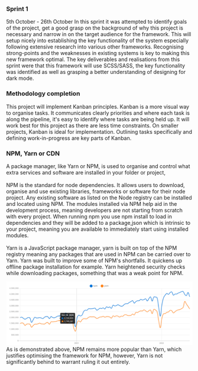 ### Sprint 1 
5th October - 26th October
In this sprint it was attempted to identify goals of the project, get a good grasp on the background of why this project is necessary and narrow in on the target audience for the framework.  This will setup nicely into establishing the key functionality of the system especially following extensive research into various other frameworks. Recognising strong-points and the weaknesses in existing systems is key to making this new framework optimal. The key deliverables and realisations from this sprint were that this framework will use SCSS/SASS, the key functionality was identified as well as grasping a better understanding of designing  for dark mode. 

### Methodology completion
This project will implement Kanban principles. Kanban is a more visual way to organise tasks. It communicates clearly priorities and where each task is along the pipeline, it's easy to identify where tasks are being held up.  It will work best for this project as there are less time constraints. On smaller projects, Kanban is ideal for implementation. Outlining tasks specifically and defining work-in-progress are key parts of Kanban. 

### NPM, Yarn or CDN
A package manager, like Yarn or NPM, is used to organise and control what extra services and software are installed in your folder or project, 
<br><br>
NPM is the standard for node dependencies. It allows users to download, organise and use existing libraries, frameworks or software for their node project. Any existing software as listed on the Node registry can be installed and located using NPM. The modules installed via NPM help aid in the development process, meaning developers are not starting from scratch with every project. When running npm you use npm install to load in dependencies and they will be added to a package,json which is intrinsic to your project, meaning you are available to immediately start using installed modules.
<br><br>
Yarn is a JavaScript package manager, yarn is built on top of the NPM registry meaning any packages that are used in NPM can be carried over to Yarn. Yarn was built to improve some of NPM's shortfalls. It quickens up offline package installation for example. Yarn heightened security checks while downloading packages, something that was a weak point for NPM.

![Yarn vs NPM](images/npm-yarn-popularity.png)
As is demonstrated above, NPM remains more popular than Yarn, which justifies optimising the framework for NPM, however, Yarn is not significantly behind to warrant ruling it out entirely.

